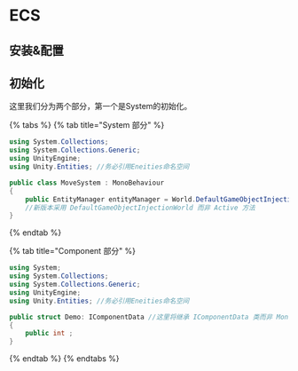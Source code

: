 # ECS

## 安装&配置

## 初始化

这里我们分为两个部分，第一个是System的初始化。

{% tabs %}
{% tab title="System 部分" %}
```csharp
using System.Collections;
using System.Collections.Generic;
using UnityEngine;
using Unity.Entities; //务必引用Eneities命名空间

public class MoveSystem : MonoBehaviour
{
    public EntityManager entityManager = World.DefaultGameObjectInjectionWorld.EntityManager;
    //新版本采用 DefaultGameObjectInjectionWorld 而非 Active 方法
}
```
{% endtab %}

{% tab title="Component 部分" %}
```csharp
using System;
using System.Collections;
using System.Collections.Generic;
using UnityEngine;
using Unity.Entities; //务必引用Eneities命名空间

public struct Demo: IComponentData //这里将继承 IComponentData 类而非 Monobehavior,同时使用结构体
{
    public int ;
}

```
{% endtab %}
{% endtabs %}



